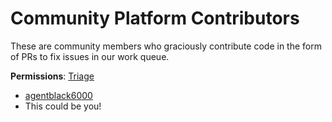 # Community Platform Contributors
These are community members who graciously contribute code in the form of PRs to fix issues in our work queue.

**Permissions**: [Triage](https://docs.github.com/en/organizations/managing-user-access-to-your-organizations-repositories/repository-roles-for-an-organization)

* [agentblack6000](https://github.com/agentblack6000)
* This could be you!
